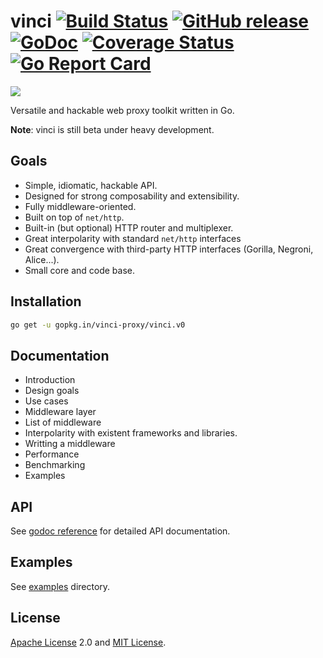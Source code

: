 # vinci [![Build Status](https://travis-ci.org/vinci-proxy/vinci.png)](https://travis-ci.org/vinci-proxy/vinci) [![GitHub release](https://img.shields.io/badge/version-0.1.0-orange.svg?style=flat)](https://github.com/vinci-proxy/vinci/releases) [![GoDoc](https://godoc.org/github.com/vinci-proxy/vinci?status.svg)](https://godoc.org/github.com/vinci-proxy/vinci) [![Coverage Status](https://coveralls.io/repos/github/vinci-proxy/vinci/badge.svg?branch=master)](https://coveralls.io/github/vinci-proxy/vinci?branch=master) [![Go Report Card](https://goreportcard.com/badge/github.com/vinci-proxy/vinci)](https://goreportcard.com/report/github.com/vinci-proxy/vinci)

<img src="http://vinci-proxy.github.io/public/images/large.png" />

Versatile and hackable web proxy toolkit written in Go.

**Note**: vinci is still beta under heavy development.

## Goals

- Simple, idiomatic, hackable API.
- Designed for strong composability and extensibility.
- Fully middleware-oriented.
- Built on top of `net/http`.
- Built-in (but optional) HTTP router and multiplexer.
- Great interpolarity with standard `net/http` interfaces
- Great convergence with third-party HTTP interfaces (Gorilla, Negroni, Alice...).
- Small core and code base.

## Installation

```bash
go get -u gopkg.in/vinci-proxy/vinci.v0
```

## Documentation

- Introduction
- Design goals
- Use cases
- Middleware layer
- List of middleware
- Interpolarity with existent frameworks and libraries.
- Writting a middleware
- Performance
- Benchmarking
- Examples

## API

See [godoc reference](https://godoc.org/github.com/vinci-proxy/vinci) for detailed API documentation.

## Examples

See [examples](https://github.com/vinci-proxy/vinci/tree/master/_examples) directory.

## License

[Apache License](https://opensource.org/licenses/Apache-2.0) 2.0 and [MIT License](https://opensource.org/licenses/MIT).
